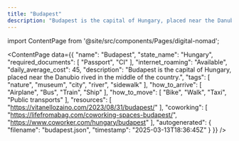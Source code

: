 ```yaml
---
title: "Budapest"
description: "Budapest is the capital of Hungary, placed near the Danubio rived in the middle of the country."
---
```

import ContentPage from '@site/src/components/Pages/digital-nomad';

<ContentPage
    data={{
  "name": "Budapest",
  "state_name": "Hungary",
  "required_documents": [
    "Passport",
    "CI"
  ],
  "internet_roaming": "Available",
  "daily_average_cost": 45,
  "description": "Budapest is the capital of Hungary, placed near the Danubio rived in the middle of the country.",
  "tags": [
    "nature",
    "museum",
    "city",
    "river",
    "sidewalk"
  ],
  "how_to_arrive": [
    "Airplane",
    "Bus",
    "Train",
    "Ship"
  ],
  "how_to_move": [
    "Bike",
    "Walk",
    "Taxi",
    "Public transports"
  ],
  "resources": [
    "https://vitanellozaino.com/2023/08/31/budapest/"
  ],
  "coworking": [
    "https://lifefromabag.com/coworking-spaces-budapest/",
    "https://www.coworker.com/hungary/budapest"
  ],
  "autogenerated": {
    "filename": "budapest.json",
    "timestamp": "2025-03-13T18:36:45Z"
  }
}}
/>
